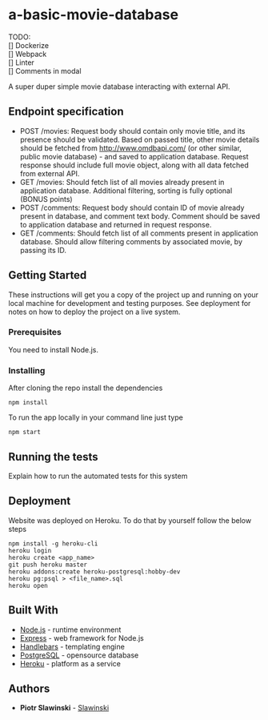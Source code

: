 # a-basic-movie-database

TODO:\
[] Dockerize\
[] Webpack\
[] Linter\
[] Comments in modal

A super duper simple movie database interacting with external API.

## Endpoint specification

* POST /movies:
Request body should contain only movie title, and its presence should be validated.
Based on passed title, other movie details should be fetched from http://www.omdbapi.com/ (or other similar, public movie database) - and saved to application database.
Request response should include full movie object, along with all data fetched from external API.
* GET /movies:
Should fetch list of all movies already present in application database.
Additional filtering, sorting is fully optional (BONUS points)
* POST /comments:
Request body should contain ID of movie already present in database, and comment text body.
Comment should be saved to application database and returned in request response.
* GET /comments:
Should fetch list of all comments present in application database.
Should allow filtering comments by associated movie, by passing its ID.

## Getting Started

These instructions will get you a copy of the project up and running on your local machine for development and testing purposes. See deployment for notes on how to deploy the project on a live system.

### Prerequisites

You need to install Node.js.

### Installing

After cloning the repo install the dependencies

```
npm install
```

To run the app locally in your command line just type

```
npm start
```

## Running the tests

Explain how to run the automated tests for this system

## Deployment

Website was deployed on Heroku. To do that by yourself follow the below steps

```
npm install -g heroku-cli
heroku login
heroku create <app_name>
git push heroku master
heroku addons:create heroku-postgresql:hobby-dev
heroku pg:psql > <file_name>.sql
heroku open
```

## Built With

* [Node.js](https://nodejs.org/en/) - runtime environment
* [Express](https://expressjs.com/) - web framework for Node.js
* [Handlebars](https://handlebarsjs.com/) - templating engine
* [PostgreSQL](https://www.postgresql.org/) - opensource database
* [Heroku](https://dashboard.heroku.com/) - platform as a service

## Authors

* **Piotr Slawinski** - [Slawinski](https://github.com/slawinski)

